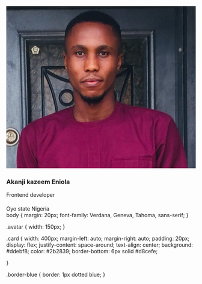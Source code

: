 <!DOCTYPE html>
<html lang="en">
<head>
    <meta charset="UTF-8">
    <meta name="viewport" content="width=device-width, initial-scale=1.0">
    <title>Document</title>
</head>
<link rel="stylesheet" href="styles.css" />
<body> 
    <div class="card">
    <img src="./Images/-mpnraj.jpg" alt="kazeem smilling" class="avatar">
    <div>
    <h3> Akanji kazeem Eniola</h3>
    <p> Frontend developer</p>
    <h4></h4>Oyo state Nigeria</h4>
</div>
</div>
</body>
</html>
body {
    margin: 20px;
    font-family: Verdana, Geneva, Tahoma, sans-serif;
}

.avatar {
    width: 150px;
}

.card {
    width: 400px;
    margin-left: auto;
    margin-right: auto;
    padding: 20px;
    display: flex;
    justify-content: space-around;
    text-align: center;
    background: #ddebf8;
    color: #2b2839;
    border-bottom: 6px solid #d8cefe;

}

.border-blue {
    border: 1px dotted blue;
}

